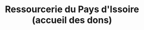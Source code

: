 ---
title: "Ressourcerie du Pays d'Issoire (accueil des dons)"
url: /issoire/ressourcerie-du-pays-dissoire-accueil-des-dons/
shop: Gebrauchtwaren
---